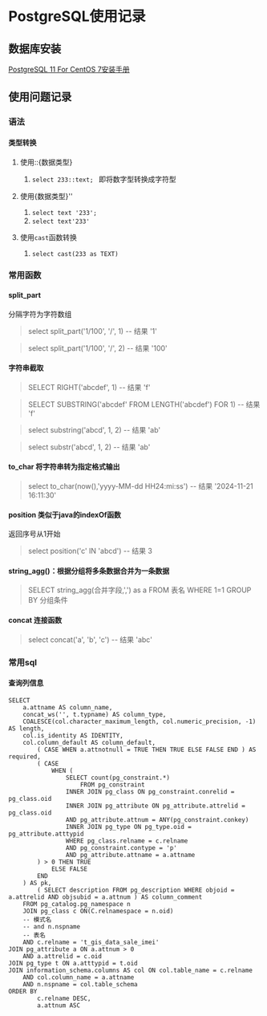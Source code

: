 # PostgreSQL使用记录

## 数据库安装

[PostgreSQL 11 For CentOS 7安装手册](/docs/数据库/PostgreSQL/PostgreSQL_11_for_CentOS_7安装手册.pdf ':ignore')

## 使用问题记录

### 语法

#### 类型转换

1. 使用::{数据类型}
   1. `select 233::text; ` 即将数字型转换成字符型

2. 使用{数据类型}''
   1. `select text '233';`
   2. `select text'233'`

3. 使用`cast`函数转换
   1. `select cast(233 as TEXT)`

### 常用函数

#### split_part

分隔字符为字符数组

> select split_part('1/100', '/', 1) -- 结果 '1'

> select split_part('1/100', '/', 2) -- 结果 '100'

#### 字符串截取

> SELECT RIGHT('abcdef', 1) -- 结果 'f'

> SELECT SUBSTRING('abcdef' FROM LENGTH('abcdef') FOR 1) -- 结果 'f'

> select substring('abcd', 1, 2) -- 结果 'ab'

> select substr('abcd', 1, 2) -- 结果 'ab'

#### to_char 将字符串转为指定格式输出

> select to_char(now(),'yyyy-MM-dd HH24:mi:ss') -- 结果 '2024-11-21 16:11:30'

#### position 类似于java的indexOf函数

返回序号从1开始

> select position('c' IN 'abcd') -- 结果 3

#### string_agg()：根据分组将多条数据合并为一条数据

> SELECT string_agg(合并字段,',') as a FROM 表名 WHERE 1=1 GROUP BY 分组条件

#### concat 连接函数

> select concat('a', 'b', 'c') -- 结果 'abc'

### 常用sql

#### 查询列信息

```PostgreSQL
SELECT
	a.attname AS column_name,
	concat_ws('', t.typname) AS column_type,
	COALESCE(col.character_maximum_length, col.numeric_precision, -1) AS length,
	col.is_identity AS IDENTITY,
	col.column_default AS column_default,
		( CASE WHEN a.attnotnull = TRUE THEN TRUE ELSE FALSE END ) AS required,
		( CASE
			WHEN ( 
				SELECT count(pg_constraint.*) 
					FROM pg_constraint
				INNER JOIN pg_class ON pg_constraint.conrelid = pg_class.oid
				INNER JOIN pg_attribute ON pg_attribute.attrelid = pg_class.oid
				AND pg_attribute.attnum = ANY(pg_constraint.conkey)
				INNER JOIN pg_type ON pg_type.oid = pg_attribute.atttypid
				WHERE pg_class.relname = c.relname
				AND pg_constraint.contype = 'p'
				AND pg_attribute.attname = a.attname
		) > 0 THEN TRUE
			ELSE FALSE
		END
	) AS pk,
		( SELECT description FROM pg_description WHERE objoid = a.attrelid AND objsubid = a.attnum ) AS column_comment
	FROM pg_catalog.pg_namespace n
	JOIN pg_class c ON(C.relnamespace = n.oid)
	-- 模式名
	-- and n.nspname
	-- 表名
	AND c.relname = 't_gis_data_sale_imei'
JOIN pg_attribute a ON a.attnum > 0
	AND a.attrelid = c.oid
JOIN pg_type t ON a.atttypid = t.oid
JOIN information_schema.columns AS col ON col.table_name = c.relname
	AND col.column_name = a.attname
	AND n.nspname = col.table_schema
ORDER BY
		c.relname DESC,
		a.attnum ASC
```